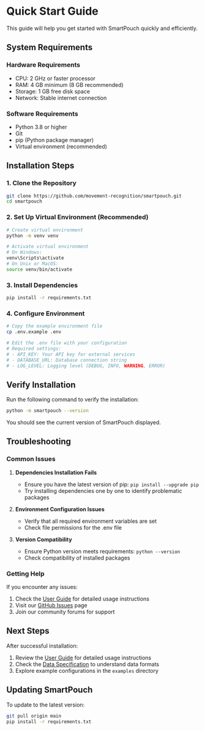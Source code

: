 # Quick Start Guide

This guide will help you get started with SmartPouch quickly and efficiently.

## System Requirements

### Hardware Requirements
- CPU: 2 GHz or faster processor
- RAM: 4 GB minimum (8 GB recommended)
- Storage: 1 GB free disk space
- Network: Stable internet connection

### Software Requirements
- Python 3.8 or higher
- Git
- pip (Python package manager)
- Virtual environment (recommended)

## Installation Steps

### 1. Clone the Repository
```bash
git clone https://github.com/movement-recognition/smartpouch.git
cd smartpouch
```

### 2. Set Up Virtual Environment (Recommended)
```bash
# Create virtual environment
python -m venv venv

# Activate virtual environment
# On Windows:
venv\Scripts\activate
# On Unix or MacOS:
source venv/bin/activate
```

### 3. Install Dependencies
```bash
pip install -r requirements.txt
```

### 4. Configure Environment
```bash
# Copy the example environment file
cp .env.example .env

# Edit the .env file with your configuration
# Required settings:
# - API_KEY: Your API key for external services
# - DATABASE_URL: Database connection string
# - LOG_LEVEL: Logging level (DEBUG, INFO, WARNING, ERROR)
```

## Verify Installation

Run the following command to verify the installation:
```bash
python -m smartpouch --version
```

You should see the current version of SmartPouch displayed.

## Troubleshooting

### Common Issues

1. **Dependencies Installation Fails**
   - Ensure you have the latest version of pip: `pip install --upgrade pip`
   - Try installing dependencies one by one to identify problematic packages

2. **Environment Configuration Issues**
   - Verify that all required environment variables are set
   - Check file permissions for the .env file

3. **Version Compatibility**
   - Ensure Python version meets requirements: `python --version`
   - Check compatibility of installed packages

### Getting Help

If you encounter any issues:
1. Check the [User Guide](usage.md) for detailed usage instructions
2. Visit our [GitHub Issues](https://github.com/movement-recognition/smartpouch/issues) page
3. Join our community forums for support

## Next Steps

After successful installation:
1. Review the [User Guide](usage.md) for detailed usage instructions
2. Check the [Data Specification](data.md) to understand data formats
3. Explore example configurations in the `examples` directory

## Updating SmartPouch

To update to the latest version:
```bash
git pull origin main
pip install -r requirements.txt
``` 